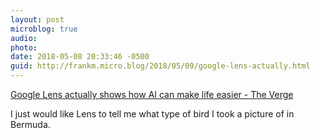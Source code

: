 ```yaml
---
layout: post
microblog: true
audio: 
photo: 
date: 2018-05-08 20:33:46 -0500
guid: http://frankm.micro.blog/2018/05/09/google-lens-actually.html
---
```

 [Google Lens actually shows how AI can make life easier - The Verge](https://www.theverge.com/2018/5/8/17333154/googe-lens-ai-ar-live-demo-hands-on-io-2018)

I just would like Lens to tell me what type of bird I took a picture of in Bermuda. 
